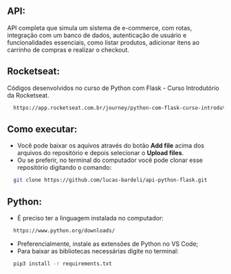 
## API:
API completa que simula um sistema de e-commerce, com rotas, integração com um banco de dados, 
autenticação de usuário e funcionalidades essenciais, como listar produtos, adicionar itens ao 
carrinho de compras e realizar o checkout.

## Rocketseat:
Códigos desenvolvidos no curso de Python com Flask - Curso Introdutório da Rocketseat.
```bash
  https://app.rocketseat.com.br/journey/python-com-flask-curso-introdutorio/overview
```

## Como executar:
* Você pode baixar os aquivos através do botão **Add file** acima dos arquivos do repositório e depois selecionar o **Upload files**.
* Ou se preferir, no terminal do computador você pode clonar esse repositório digitando o comando:
```bash
  git clone https://github.com/lucas-bardeli/api-python-flask.git
```

## Python:
* É preciso ter a linguagem instalada no computador:
```bash
  https://www.python.org/downloads/
```
* Preferencialmente, instale as extensões de Python no VS Code;
* Para baixar as bibliotecas necessárias digite no terminal:
```bash
  pip3 install -r requirements.txt
```